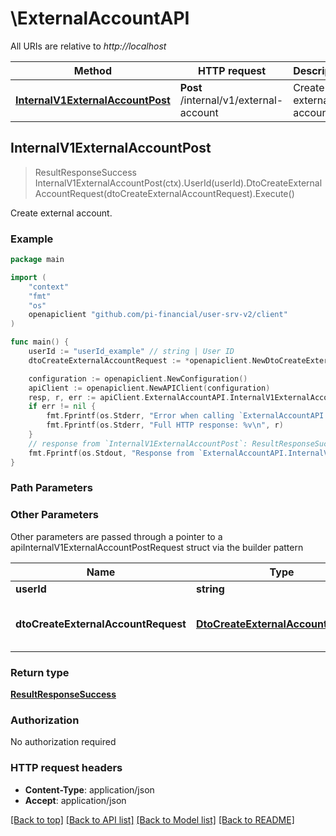 # \ExternalAccountAPI

All URIs are relative to *http://localhost*

Method | HTTP request | Description
------------- | ------------- | -------------
[**InternalV1ExternalAccountPost**](ExternalAccountAPI.md#InternalV1ExternalAccountPost) | **Post** /internal/v1/external-account | Create external account.



## InternalV1ExternalAccountPost

> ResultResponseSuccess InternalV1ExternalAccountPost(ctx).UserId(userId).DtoCreateExternalAccountRequest(dtoCreateExternalAccountRequest).Execute()

Create external account.



### Example

```go
package main

import (
	"context"
	"fmt"
	"os"
	openapiclient "github.com/pi-financial/user-srv-v2/client"
)

func main() {
	userId := "userId_example" // string | User ID
	dtoCreateExternalAccountRequest := *openapiclient.NewDtoCreateExternalAccountRequest() // DtoCreateExternalAccountRequest | Create External Account Request

	configuration := openapiclient.NewConfiguration()
	apiClient := openapiclient.NewAPIClient(configuration)
	resp, r, err := apiClient.ExternalAccountAPI.InternalV1ExternalAccountPost(context.Background()).UserId(userId).DtoCreateExternalAccountRequest(dtoCreateExternalAccountRequest).Execute()
	if err != nil {
		fmt.Fprintf(os.Stderr, "Error when calling `ExternalAccountAPI.InternalV1ExternalAccountPost``: %v\n", err)
		fmt.Fprintf(os.Stderr, "Full HTTP response: %v\n", r)
	}
	// response from `InternalV1ExternalAccountPost`: ResultResponseSuccess
	fmt.Fprintf(os.Stdout, "Response from `ExternalAccountAPI.InternalV1ExternalAccountPost`: %v\n", resp)
}
```

### Path Parameters



### Other Parameters

Other parameters are passed through a pointer to a apiInternalV1ExternalAccountPostRequest struct via the builder pattern


Name | Type | Description  | Notes
------------- | ------------- | ------------- | -------------
 **userId** | **string** | User ID |
 **dtoCreateExternalAccountRequest** | [**DtoCreateExternalAccountRequest**](DtoCreateExternalAccountRequest.md) | Create External Account Request |

### Return type

[**ResultResponseSuccess**](ResultResponseSuccess.md)

### Authorization

No authorization required

### HTTP request headers

- **Content-Type**: application/json
- **Accept**: application/json

[[Back to top]](#) [[Back to API list]](../README.md#documentation-for-api-endpoints)
[[Back to Model list]](../README.md#documentation-for-models)
[[Back to README]](../README.md)
